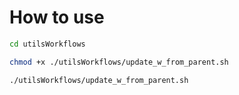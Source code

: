 # How to use

```bash
cd utilsWorkflows
```

```bash
chmod +x ./utilsWorkflows/update_w_from_parent.sh
```

<!-- ./utilsWorkflows/rename_file.sh  && ./utilsWorkflows/rename_file.sh -->

```bash
./utilsWorkflows/update_w_from_parent.sh
```